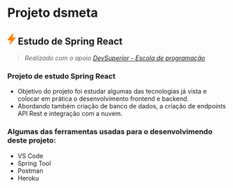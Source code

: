 # Projeto dsmeta

## ![DevSuperior logo](https://raw.githubusercontent.com/devsuperior/bds-assets/main/ds/devsuperior-logo-small.png) Estudo de Spring React
>  *Realizado com o apoio [DevSuperior - Escola de programação](https://devsuperior.com.br)*


### Projeto de estudo Spring React
- Objetivo do projeto foi estudar algumas das tecnologias já vista e colocar em prática o desenvolvimento frontend e backend.
- Abordando também criação de banco de dados, a criação de endpoints API Rest e integração com a nuvem. 


### Algumas das ferramentas usadas para o desenvolvimendo deste projeto:
- VS Code
- Spring Tool
- Postman
- Heroku

